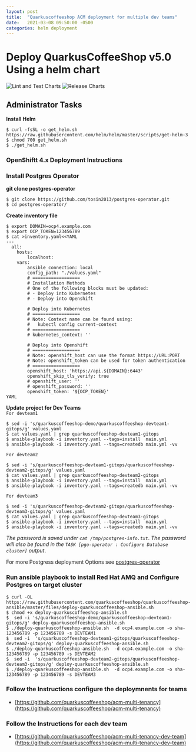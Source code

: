 ```yaml
---
layout: post
title:  "Quarkuscoffeeshop ACM deployment for multiple dev teams"
date:   2021-03-08 09:50:00 -0500
categories: helm deployment
---
```


# Deploy QuarkusCoffeeShop v5.0 Using a helm chart
![Lint and Test Charts](https://github.com/quarkuscoffeeshop/quarkuscoffeeshop-helm/workflows/Lint%20and%20Test%20Charts/badge.svg)
![Release Charts](https://github.com/quarkuscoffeeshop/quarkuscoffeeshop-helm/workflows/Release%20Charts/badge.svg)


## Administrator Tasks 
    
**Install Helm**

```
$ curl -fsSL -o get_helm.sh https://raw.githubusercontent.com/helm/helm/master/scripts/get-helm-3
$ chmod 700 get_helm.sh
$ ./get_helm.sh
```

### OpenShiftt 4.x  Deployment Instructions 


### Install Postgres Operator

**git clone postgres-operator**
```
$ git clone https://github.com/tosin2013/postgres-operator.git
$ cd postgres-operator/
```

**Create inventory file**
```
$ export DOMAIN=ocp4.example.com
$ export OCP_TOKEN=123456789
$ cat >inventory.yaml<<YAML
---
  all:
    hosts:
        localhost:
    vars:
        ansible_connection: local
        config_path: "./values.yaml"
        # ==================
        # Installation Methods
        # One of the following blocks must be updated:
        # - Deploy into Kubernetes
        # - Deploy into Openshift

        # Deploy into Kubernetes
        # ==================
        # Note: Context name can be found using:
        #   kubectl config current-context
        # ==================
        # kubernetes_context: ''

        # Deploy into Openshift
        # ==================
        # Note: openshift_host can use the format https://URL:PORT
        # Note: openshift_token can be used for token authentication
        # ==================
        openshift_host: 'https://api.${DOMAIN}:6443'
        openshift_skip_tls_verify: true
        # openshift_user: ''
        # openshift_password: ''
        openshift_token: '${OCP_TOKEN}'
YAML
```

**Update project for Dev Teams**  
`For devteam1`
```
$ sed -i 's/quarkuscoffeeshop-demo/quarkuscoffeeshop-devteam1-gitops/g' values.yaml
$ cat values.yaml | grep quarkuscoffeeshop-devteam1-gitops
$ ansible-playbook -i inventory.yaml --tags=install  main.yml
$ ansible-playbook -i inventory.yaml --tags=createdb main.yml -vv
```

`For devteam2`
```
$ sed -i 's/quarkuscoffeeshop-devteam1-gitops/quarkuscoffeeshop-devteam2-gitops/g' values.yaml
$ cat values.yaml | grep quarkuscoffeeshop-devteam2-gitops
$ ansible-playbook -i inventory.yaml --tags=install  main.yml
$ ansible-playbook -i inventory.yaml --tags=createdb main.yml -vv
```

`For devteam3`
```
$ sed -i 's/quarkuscoffeeshop-devteam2-gitops/quarkuscoffeeshop-devteam3-gitops/g' values.yaml
$ cat values.yaml | grep quarkuscoffeeshop-devteam3-gitops
$ ansible-playbook -i inventory.yaml --tags=install  main.yml
$ ansible-playbook -i inventory.yaml --tags=createdb main.yml -vv
```

*The password is saved under `cat /tmp/postgres-info.txt`*. 
*The password will also be found in the `TASK [pgo-operator : Configure Database cluster]` output*. 

For more Postgress deployment Options see [postgres-operator](https://github.com/tosin2013/postgres-operator)


### Run ansible playbook to install Red Hat AMQ and Configure Postgres on target cluster
```
$ curl -OL https://raw.githubusercontent.com/quarkuscoffeeshop/quarkuscoffeeshop-ansible/master/files/deploy-quarkuscoffeeshop-ansible.sh
$ chmod +x deploy-quarkuscoffeeshop-ansible.sh
$  sed -i 's/quarkuscoffeeshop-demo/quarkuscoffeeshop-devteam1-gitops/g' deploy-quarkuscoffeeshop-ansible.sh
$ ./deploy-quarkuscoffeeshop-ansible.sh  -d ocp4.example.com -o sha-123456789 -p 123456789 -s DEVTEAM1
$  sed -i  's/quarkuscoffeeshop-devteam1-gitops/quarkuscoffeeshop-devteam2-gitops/g' deploy-quarkuscoffeeshop-ansible.sh
$ ./deploy-quarkuscoffeeshop-ansible.sh  -d ocp4.example.com -o sha-123456789 -p 123456789 -s DEVTEAM2
$  sed -i  's/quarkuscoffeeshop-devteam2-gitops/quarkuscoffeeshop-devteam3-gitops/g' deploy-quarkuscoffeeshop-ansible.sh
$ ./deploy-quarkuscoffeeshop-ansible.sh  -d ocp4.example.com -o sha-123456789 -p 123456789 -s DEVTEAM3
```

### Follow the Instructions configure the deploymnents for teams
* [https://github.com/quarkuscoffeeshop/acm-multi-tenancy](https://github.com/quarkuscoffeeshop/acm-multi-tenancy)

### Follow the Instructions for each dev team
* [https://github.com/quarkuscoffeeshop/acm-multi-tenancy-dev-team](https://github.com/quarkuscoffeeshop/acm-multi-tenancy-dev-team)
